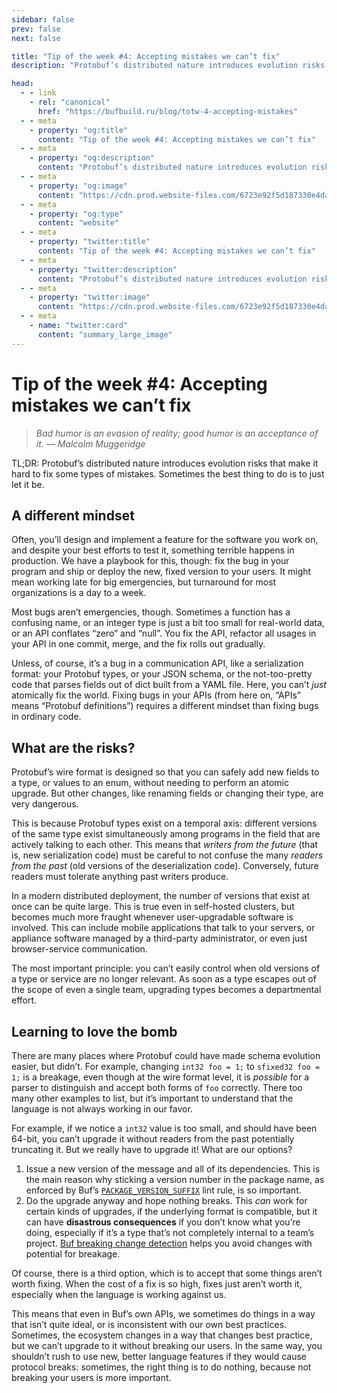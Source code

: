 ```yaml
---
sidebar: false
prev: false
next: false

title: "Tip of the week #4: Accepting mistakes we can’t fix"
description: "Protobuf’s distributed nature introduces evolution risks that make it hard to fix some types of mistakes. Sometimes the best thing to do is to just let it be."

head:
  - - link
    - rel: "canonical"
      href: "https://bufbuild.ru/blog/totw-4-accepting-mistakes"
  - - meta
    - property: "og:title"
      content: "Tip of the week #4: Accepting mistakes we can’t fix"
  - - meta
    - property: "og:description"
      content: "Protobuf’s distributed nature introduces evolution risks that make it hard to fix some types of mistakes. Sometimes the best thing to do is to just let it be."
  - - meta
    - property: "og:image"
      content: "https://cdn.prod.website-files.com/6723e92f5d187330e4da8144/6801451dcd7b966e557a47bc_totw%204.png"
  - - meta
    - property: "og:type"
      content: "website"
  - - meta
    - property: "twitter:title"
      content: "Tip of the week #4: Accepting mistakes we can’t fix"
  - - meta
    - property: "twitter:description"
      content: "Protobuf’s distributed nature introduces evolution risks that make it hard to fix some types of mistakes. Sometimes the best thing to do is to just let it be."
  - - meta
    - property: "twitter:image"
      content: "https://cdn.prod.website-files.com/6723e92f5d187330e4da8144/6801451dcd7b966e557a47bc_totw%204.png"
  - - meta
    - name: "twitter:card"
      content: "summary_large_image"
---
```


# Tip of the week #4: Accepting mistakes we can’t fix

> _Bad humor is an evasion of reality; good humor is an acceptance of it. — Malcolm Muggeridge_

TL;DR: Protobuf’s distributed nature introduces evolution risks that make it hard to fix some types of mistakes. Sometimes the best thing to do is to just let it be.

## A different mindset

Often, you’ll design and implement a feature for the software you work on, and despite your best efforts to test it, something terrible happens in production. We have a playbook for this, though: fix the bug in your program and ship or deploy the new, fixed version to your users. It might mean working late for big emergencies, but turnaround for most organizations is a day to a week.

Most bugs aren’t emergencies, though. Sometimes a function has a confusing name, or an integer type is just a bit too small for real-world data, or an API conflates “zero” and “null”. You fix the API, refactor all usages in your API in one commit, merge, and the fix rolls out gradually.

Unless, of course, it’s a bug in a communication API, like a serialization format: your Protobuf types, or your JSON schema, or the not-too-pretty code that parses fields out of dict built from a YAML file. Here, you can’t _just_ atomically fix the world. Fixing bugs in your APIs (from here on, “APIs” means “Protobuf definitions”) requires a different mindset than fixing bugs in ordinary code.

## What are the risks?

Protobuf’s wire format is designed so that you can safely add new fields to a type, or values to an enum, without needing to perform an atomic upgrade. But other changes, like renaming fields or changing their type, are very dangerous.

This is because Protobuf types exist on a temporal axis: different versions of the same type exist simultaneously among programs in the field that are actively talking to each other. This means that _writers from the future_ (that is, new serialization code) must be careful to not confuse the many _readers from the past_ (old versions of the deserialization code). Conversely, future readers must tolerate anything past writers produce.

In a modern distributed deployment, the number of versions that exist at once can be quite large. This is true even in self-hosted clusters, but becomes much more fraught whenever user-upgradable software is involved. This can include mobile applications that talk to your servers, or appliance software managed by a third-party administrator, or even just browser-service communication.

The most important principle: you can’t easily control when old versions of a type or service are no longer relevant. As soon as a type escapes out of the scope of even a single team, upgrading types becomes a departmental effort.

## Learning to love the bomb

There are many places where Protobuf could have made schema evolution easier, but didn’t. For example, changing `int32 foo = 1;` to `sfixed32 foo = 1;` is a breakage, even though at the wire format level, it is _possible_ for a parser to distinguish and accept both forms of `foo` correctly. There too many other examples to list, but it’s important to understand that the language is not always working in our favor.

For example, if we notice a `int32` value is too small, and should have been 64-bit, you can’t upgrade it without readers from the past potentially truncating it. But we really have to upgrade it! What are our options?

1.  Issue a new version of the message and all of its dependencies. This is the main reason why sticking a version number in the package name, as enforced by Buf’s [`PACKAGE_VERSION_SUFFIX`](/docs/lint/rules/index.md#package_version_suffix) lint rule, is so important.
2.  Do the upgrade anyway and hope nothing breaks. This _can_ work for certain kinds of upgrades, if the underlying format is compatible, but it can have **disastrous consequences** if you don’t know what you’re doing, especially if it’s a type that’s not completely internal to a team’s project. [Buf breaking change detection](/docs/breaking/index.md) helps you avoid changes with potential for breakage.

Of course, there is a third option, which is to accept that some things aren’t worth fixing. When the cost of a fix is so high, fixes just aren’t worth it, especially when the language is working against us.

This means that even in Buf’s own APIs, we sometimes do things in a way that isn’t quite ideal, or is inconsistent with our own best practices. Sometimes, the ecosystem changes in a way that changes best practice, but we can’t upgrade to it without breaking our users. In the same way, you shouldn’t rush to use new, better language features if they would cause protocol breaks: sometimes, the right thing is to do nothing, because not breaking your users is more important.
